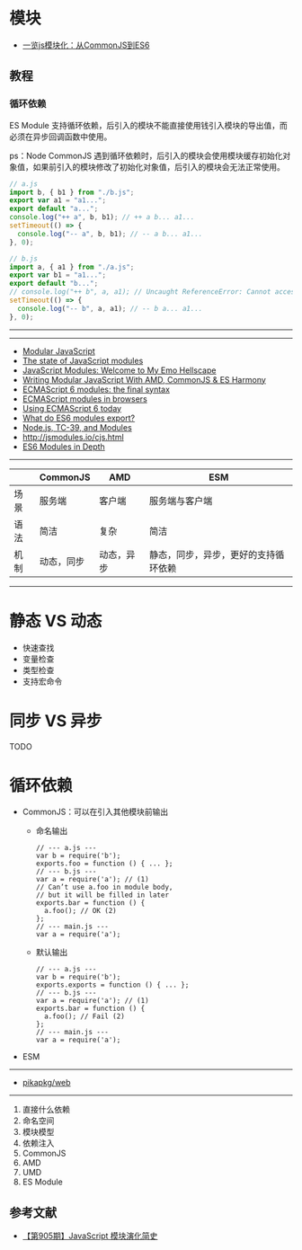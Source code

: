 # 模块

- [一览js模块化：从CommonJS到ES6](一览js模块化：从CommonJS到ES6)

## 教程

### 循环依赖

ES Module 支持循环依赖，后引入的模块不能直接使用钱引入模块的导出值，而必须在异步回调函数中使用。

ps：Node CommonJS 遇到循环依赖时，后引入的模块会使用模块缓存初始化对象值，如果前引入的模块修改了初始化对象值，后引入的模块会无法正常使用。

```js
// a.js
import b, { b1 } from "./b.js";
export var a1 = "a1...";
export default "a...";
console.log("++ a", b, b1); // ++ a b... a1...
setTimeout(() => {
  console.log("-- a", b, b1); // -- a b... a1...
}, 0);

// b.js
import a, { a1 } from "./a.js";
export var b1 = "a1...";
export default "b...";
// console.log("++ b", a, a1); // Uncaught ReferenceError: Cannot access 'a' before initialization
setTimeout(() => {
  console.log("-- b", a, a1); // -- b a... a1...
}, 0);
```


---

---

- [Modular JavaScript](https://mjavascript.com/)
- [The state of JavaScript modules](https://medium.com/webpack/the-state-of-javascript-modules-4636d1774358)
- [JavaScript Modules: Welcome to My Emo Hellscape](https://medium.com/@trek/last-week-i-had-a-small-meltdown-on-twitter-about-npms-future-plans-around-front-end-packaging-b424dd8d367a)
- [Writing Modular JavaScript With AMD, CommonJS & ES Harmony](https://addyosmani.com/writing-modular-js/)
- [ECMAScript 6 modules: the final syntax](http://2ality.com/2014/09/es6-modules-final.html)
- [ECMAScript modules in browsers](https://jakearchibald.com/2017/es-modules-in-browsers/)
- [Using ECMAScript 6 today](http://2ality.com/2014/08/es6-today.html#using_ecmascript_6_today)
- [What do ES6 modules export?](http://2ality.com/2015/07/es6-module-exports.html)
- [Node.js, TC-39, and Modules](https://hackernoon.com/node-js-tc-39-and-modules-a1118aecf95e)
- http://jsmodules.io/cjs.html
- [ES6 Modules in Depth](https://ponyfoo.com/articles/es6-modules-in-depth)

---

| | CommonJS | AMD | ESM |
| --- | --- | --- | --- |
| 场景 | 服务端 | 客户端 | 服务端与客户端 |
| 语法 | 简洁 | 复杂 | 简洁 |
| 机制 | 动态，同步 | 动态，异步 | 静态，同步，异步，更好的支持循环依赖 |

---

# 静态 VS 动态
- 快速查找
- 变量检查
- 类型检查
- 支持宏命令

# 同步 VS 异步
TODO

# 循环依赖
- CommonJS：可以在引入其他模块前输出

    - 命名输出

        ```
        // --- a.js ---
        var b = require('b');
        exports.foo = function () { ... };
        // --- b.js ---
        var a = require('a'); // (1)
        // Can’t use a.foo in module body,
        // but it will be filled in later
        exports.bar = function () {
          a.foo(); // OK (2)
        };
        // --- main.js ---
        var a = require('a');
        ```

    - 默认输出

        ```
        // --- a.js ---
        var b = require('b');
        exports.exports = function () { ... };
        // --- b.js ---
        var a = require('a'); // (1)
        exports.bar = function () {
          a.foo(); // Fail (2)
        };
        // --- main.js ---
        var a = require('a');
        ```

- ESM

---

- [pikapkg/web](https://github.com/pikapkg/web)

---

1. 直接什么依赖
2. 命名空间
3. 模块模型
4. 依赖注入
5. CommonJS
6. AMD
7. UMD
8. ES Module

## 参考文献

- [【第905期】JavaScript 模块演化简史](https://mp.weixin.qq.com/s/3eiK4liZY_BvncNqyLTgnA)

